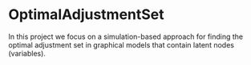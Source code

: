 # OptimalAdjustmentSet
In this project we focus on a simulation-based approach for finding the optimal adjustment set in graphical models that contain latent nodes (variables).
